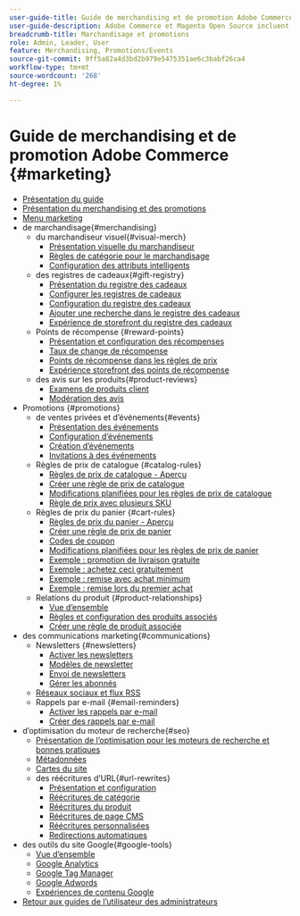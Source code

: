 ```yaml
---
user-guide-title: Guide de merchandising et de promotion Adobe Commerce
user-guide-description: Adobe Commerce et Magento Open Source incluent de nombreux outils que vous pouvez utiliser pour stimuler les ventes, créer des opportunités d’engagement client et configurer des promotions ciblées.
breadcrumb-title: Marchandisage et promotions
role: Admin, Leader, User
feature: Merchandising, Promotions/Events
source-git-commit: 9ff5a82a4d3bd2b979e5475351ae6c3babf26ca4
workflow-type: tm+mt
source-wordcount: '268'
ht-degree: 1%

---
```



# Guide de merchandising et de promotion Adobe Commerce {#marketing}

- [Présentation du guide](guide-overview.md)
- [Présentation du merchandising et des promotions](introduction.md)
- [Menu marketing](marketing-menu.md)
- de marchandisage{#merchandising}
   - du marchandiseur visuel{#visual-merch}
      - [Présentation visuelle du marchandiseur](visual-merchandiser.md)
      - [Règles de catégorie pour le marchandisage](category-product-rules.md)
      - [Configuration des attributs intelligents](smart-attributes-configure.md)
   - des registres de cadeaux{#gift-registry}
      - [Présentation du registre des cadeaux](gift-registries.md)
      - [Configurer les registres de cadeaux](gift-registry-configure.md)
      - [Configuration du registre des cadeaux](gift-registry-create.md)
      - [Ajouter une recherche dans le registre des cadeaux](gift-registry-search.md)
      - [Expérience de storefront du registre des cadeaux](gift-registry-storefront.md)
   - Points de récompense {#reward-points}
      - [Présentation et configuration des récompenses](rewards-loyalty.md)
      - [Taux de change de récompense](reward-exchange-rates.md)
      - [Points de récompense dans les règles de prix](reward-points-price-rules.md)
      - [Expérience storefront des points de récompense](reward-points-storefront.md)
   - des avis sur les produits{#product-reviews}
      - [Examens de produits client](product-reviews.md)
      - [Modération des avis](product-reviews-moderate.md)
- Promotions {#promotions}
   - de ventes privées et d’événements{#events}
      - [Présentation des événements](events-private-sales.md)
      - [Configuration d’événements](event-configure.md)
      - [Création d’événements](event-create.md)
      - [Invitations à des événements](invitations.md)
   - Règles de prix de catalogue {#catalog-rules}
      - [Règles de prix de catalogue - Aperçu](price-rules-catalog.md)
      - [Créer une règle de prix de catalogue](price-rules-catalog-create.md)
      - [Modifications planifiées pour les règles de prix de catalogue](price-rule-catalog-scheduled-changes.md)
      - [Règle de prix avec plusieurs SKU](price-rule-multiple-sku.md)
   - Règles de prix du panier {#cart-rules}
      - [Règles de prix du panier - Aperçu](price-rules-cart.md)
      - [Créer une règle de prix de panier](price-rules-cart-create.md)
      - [Codes de coupon](price-rules-cart-coupon.md)
      - [Modifications planifiées pour les règles de prix de panier](price-rule-cart-scheduled-changes.md)
      - [Exemple : promotion de livraison gratuite](price-rules-cart-free-shipping.md)
      - [Exemple : achetez ceci gratuitement](price-rules-cart-buy-this-get-that.md)
      - [Exemple : remise avec achat minimum](price-rule-discount-minimum-purchase.md)
      - [Exemple : remise lors du premier achat](price-rule-discount-first-purchase.md)
   - Relations du produit {#product-relationships}
      - [Vue d’ensemble](product-relationships.md)
      - [Règles et configuration des produits associés](product-related-rules.md)
      - [Créer une règle de produit associée](product-related-rule-create.md)
- des communications marketing{#communications}
   - Newsletters {#newsletters}
      - [Activer les newsletters](newsletters.md)
      - [Modèles de newsletter](newsletter-template.md)
      - [Envoi de newsletters](newsletter-queue.md)
      - [Gérer les abonnés](newsletter-subscribers.md)
   - [Réseaux sociaux et flux RSS](social-rss.md)
   - Rappels par e-mail {#email-reminders}
      - [Activer les rappels par e-mail](email-reminder-rules.md)
      - [Créer des rappels par e-mail](email-reminder-rules-create.md)
- d’optimisation du moteur de recherche{#seo}
   - [Présentation de l’optimisation pour les moteurs de recherche et bonnes pratiques](seo-overview.md)
   - [Métadonnées](meta-data.md)
   - [Cartes du site](sitemap-xml.md)
   - des réécritures d’URL{#url-rewrites}
      - [Présentation et configuration](url-rewrite.md)
      - [Réécritures de catégorie](url-rewrite-category.md)
      - [Réécritures du produit](url-rewrite-product.md)
      - [Réécritures de page CMS](url-rewrite-cms-page.md)
      - [Réécritures personnalisées](url-rewrite-custom.md)
      - [Redirections automatiques](url-redirect-product-automatic.md)
- des outils du site Google{#google-tools}
   - [Vue d’ensemble](google-tools.md)
   - [Google Analytics](google-analytics.md)
   - [Google Tag Manager](google-tag-manager.md)
   - [Google Adwords](google-adwords.md)
   - [Expériences de contenu Google](google-content-experiments.md)
- [Retour aux guides de l’utilisateur des administrateurs](https://experienceleague.adobe.com/fr/docs/commerce-admin/user-guides/home)

